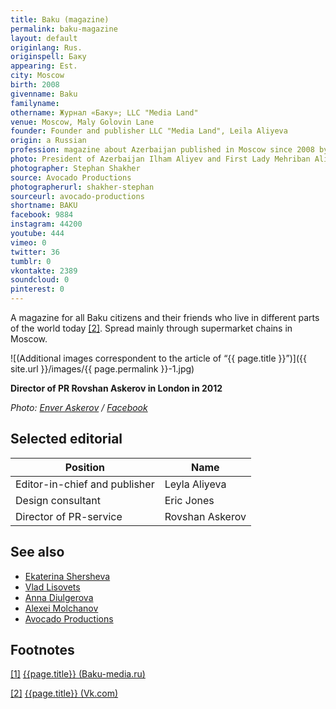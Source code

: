```yaml
---
title: Baku (magazine)
permalink: baku-magazine
layout: default
originlang: Rus.
originspell: Баку
appearing: Est.
city: Moscow
birth: 2008
givenname: Baku
familyname:
othername: Журнал «Баку»; LLC "Media Land"
venue: Moscow, Maly Golovin Lane
founder: Founder and publisher LLC "Media Land", Leila Aliyeva
origin: a Russian
profession: magazine about Azerbaijan published in Moscow since 2008 by Leila Aliyeva, magazine for all Baku citizens and their friends who live in different parts of the world today
photo: President of Azerbaijan Ilham Aliyev and First Lady Mehriban Aliyeva in the first issue January 2008
photographer: Stephan Shakher
source: Avocado Productions
photographerurl: shakher-stephan
sourceurl: avocado-productions
shortname: BAKU
facebook: 9884
instagram: 44200
youtube: 444
vimeo: 0
twitter: 36
tumblr: 0
vkontakte: 2389
soundcloud: 0
pinterest: 0
---
```


A magazine for all Baku citizens and their friends who live in different parts of the world today <span id="a2">[\[2\]](#f2)</span>. Spread mainly through supermarket chains in Moscow.


![(Additional images correspondent to the article of “{{ page.title }}”)]({{ site.url }}/images/{{ page.permalink }}-1.jpg)

**Director of PR Rovshan Askerov in London in 2012**

*Photo: [Enver Askerov](index) / [Facebook](index)*

## Selected editorial

|Position|Name|
|-|-|
|Editor-in-chief and publisher|Leyla Aliyeva|
|Design consultant|Eric Jones|
|Director of PR-service|Rovshan Askerov|



## See also

+ [Ekaterina Shersheva](shersheva-ekaterina)
+ [Vlad Lisovets](lisovets-vlad)
+ [Anna Diulgerova](diulgerova-anna)
+ [Alexei Molchanov](molchanov-alexei)
+ [Avocado Productions](avocado-productions)

## Footnotes

[[1]](#a1) <span id="f1"></span> [{{page.title}} (Baku-media.ru)](http://baku-media.ru/)

[[2]](#a2) <span id="f2"></span> [{{page.title}} (Vk.com)](https://vk.com/club3423609)

